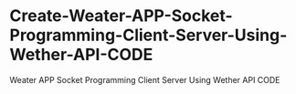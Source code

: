 # Create-Weater-APP-Socket-Programming-Client-Server-Using-Wether-API-CODE
Weater APP Socket Programming Client Server Using Wether API CODE
